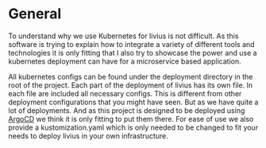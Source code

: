 # General

To understand why we use Kubernetes for livius is not difficult. As this software is trying to explain how to integrate 
a variety of different tools and technologies it is only fitting that I also try to showcase the power and use a kubernetes
deployment can have for a microservice based application. 

All kubernetes configs can be found under the deployment directory in the root of the project. Each part of the deployment
of livius has its own file. In each file are included all necessary configs. This is different from other deployment 
configurations that you might have seen. But as we have quite a lot of deployments. And as this project is designed to be
deployed using [ArgoCD]() we think it is only fitting to put them there. For ease of use we also provide a kustomization.yaml
which is only needed to be changed to fit your needs to deploy livius in your own infrastructure. 